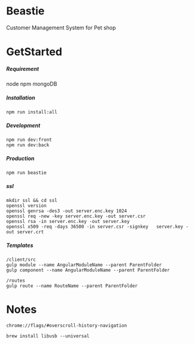 # Beastie
Customer Management System for Pet shop

# GetStarted
##### Requirement
node
npm
mongoDB

##### Installation
```
npm run install:all
```
##### Development
```
npm run dev:front
npm run dev:back
```
##### Production
```
npm run beastie
```

##### ssl
```
mkdir ssl && cd ssl  
openssl version  
openssl genrsa -des3 -out server.enc.key 1024  
openssl req -new -key server.enc.key -out server.csr  
openssl rsa -in server.enc.key -out server.key  
openssl x509 -req -days 36500 -in server.csr -signkey   server.key -out server.crt  
```

##### Templates
```
/client/src
gulp module --name AngularModuleName --parent ParentFolder
gulp component --name AngularModuleName --parent ParentFolder

/routes
gulp route --name RouteName --parent ParentFolder
```

# Notes
```
chrome://flags/#overscroll-history-navigation
```
```
brew install libusb --universal
```
